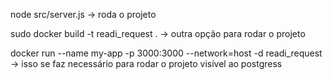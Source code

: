 node src/server.js -> roda o projeto

sudo docker build -t readi_request . -> outra opção para rodar o projeto

docker run --name my-app -p 3000:3000 --network=host -d readi_request -> isso se faz necessário para rodar o projeto visível ao postgress
